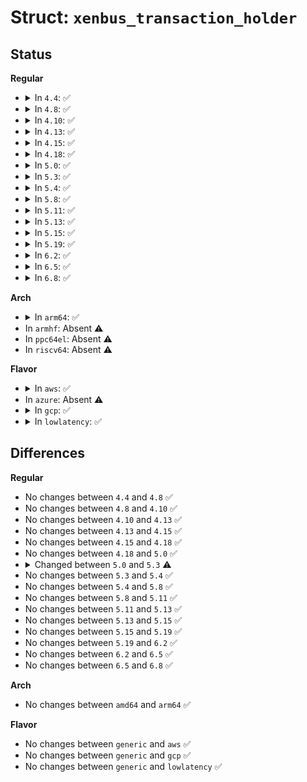 # Struct: <code>xenbus_transaction_holder</code>

## Status
<b>Regular</b>
<ul>
<li>
<details>
<summary>In <code>4.4</code>: ✅</summary>

```c
struct xenbus_transaction_holder {
    struct list_head list;
    struct xenbus_transaction handle;
};
```
</details>
</li>
<li>
<details>
<summary>In <code>4.8</code>: ✅</summary>

```c
struct xenbus_transaction_holder {
    struct list_head list;
    struct xenbus_transaction handle;
};
```
</details>
</li>
<li>
<details>
<summary>In <code>4.10</code>: ✅</summary>

```c
struct xenbus_transaction_holder {
    struct list_head list;
    struct xenbus_transaction handle;
};
```
</details>
</li>
<li>
<details>
<summary>In <code>4.13</code>: ✅</summary>

```c
struct xenbus_transaction_holder {
    struct list_head list;
    struct xenbus_transaction handle;
};
```
</details>
</li>
<li>
<details>
<summary>In <code>4.15</code>: ✅</summary>

```c
struct xenbus_transaction_holder {
    struct list_head list;
    struct xenbus_transaction handle;
};
```
</details>
</li>
<li>
<details>
<summary>In <code>4.18</code>: ✅</summary>

```c
struct xenbus_transaction_holder {
    struct list_head list;
    struct xenbus_transaction handle;
};
```
</details>
</li>
<li>
<details>
<summary>In <code>5.0</code>: ✅</summary>

```c
struct xenbus_transaction_holder {
    struct list_head list;
    struct xenbus_transaction handle;
};
```
</details>
</li>
<li>
<details>
<summary>In <code>5.3</code>: ✅</summary>

```c
struct xenbus_transaction_holder {
    struct list_head list;
    struct xenbus_transaction handle;
    unsigned int generation_id;
};
```
</details>
</li>
<li>
<details>
<summary>In <code>5.4</code>: ✅</summary>

```c
struct xenbus_transaction_holder {
    struct list_head list;
    struct xenbus_transaction handle;
    unsigned int generation_id;
};
```
</details>
</li>
<li>
<details>
<summary>In <code>5.8</code>: ✅</summary>

```c
struct xenbus_transaction_holder {
    struct list_head list;
    struct xenbus_transaction handle;
    unsigned int generation_id;
};
```
</details>
</li>
<li>
<details>
<summary>In <code>5.11</code>: ✅</summary>

```c
struct xenbus_transaction_holder {
    struct list_head list;
    struct xenbus_transaction handle;
    unsigned int generation_id;
};
```
</details>
</li>
<li>
<details>
<summary>In <code>5.13</code>: ✅</summary>

```c
struct xenbus_transaction_holder {
    struct list_head list;
    struct xenbus_transaction handle;
    unsigned int generation_id;
};
```
</details>
</li>
<li>
<details>
<summary>In <code>5.15</code>: ✅</summary>

```c
struct xenbus_transaction_holder {
    struct list_head list;
    struct xenbus_transaction handle;
    unsigned int generation_id;
};
```
</details>
</li>
<li>
<details>
<summary>In <code>5.19</code>: ✅</summary>

```c
struct xenbus_transaction_holder {
    struct list_head list;
    struct xenbus_transaction handle;
    unsigned int generation_id;
};
```
</details>
</li>
<li>
<details>
<summary>In <code>6.2</code>: ✅</summary>

```c
struct xenbus_transaction_holder {
    struct list_head list;
    struct xenbus_transaction handle;
    unsigned int generation_id;
};
```
</details>
</li>
<li>
<details>
<summary>In <code>6.5</code>: ✅</summary>

```c
struct xenbus_transaction_holder {
    struct list_head list;
    struct xenbus_transaction handle;
    unsigned int generation_id;
};
```
</details>
</li>
<li>
<details>
<summary>In <code>6.8</code>: ✅</summary>

```c
struct xenbus_transaction_holder {
    struct list_head list;
    struct xenbus_transaction handle;
    unsigned int generation_id;
};
```
</details>
</li>
</ul>
<b>Arch</b>
<ul>
<li>
<details>
<summary>In <code>arm64</code>: ✅</summary>

```c
struct xenbus_transaction_holder {
    struct list_head list;
    struct xenbus_transaction handle;
    unsigned int generation_id;
};
```
</details>
</li>
<li>
In <code>armhf</code>: Absent ⚠️
</li>
<li>
In <code>ppc64el</code>: Absent ⚠️
</li>
<li>
In <code>riscv64</code>: Absent ⚠️
</li>
</ul>
<b>Flavor</b>
<ul>
<li>
<details>
<summary>In <code>aws</code>: ✅</summary>

```c
struct xenbus_transaction_holder {
    struct list_head list;
    struct xenbus_transaction handle;
    unsigned int generation_id;
};
```
</details>
</li>
<li>
In <code>azure</code>: Absent ⚠️
</li>
<li>
<details>
<summary>In <code>gcp</code>: ✅</summary>

```c
struct xenbus_transaction_holder {
    struct list_head list;
    struct xenbus_transaction handle;
    unsigned int generation_id;
};
```
</details>
</li>
<li>
<details>
<summary>In <code>lowlatency</code>: ✅</summary>

```c
struct xenbus_transaction_holder {
    struct list_head list;
    struct xenbus_transaction handle;
    unsigned int generation_id;
};
```
</details>
</li>
</ul>

## Differences
<b>Regular</b>
<ul>
<li>
No changes between <code>4.4</code> and <code>4.8</code> ✅
</li>
<li>
No changes between <code>4.8</code> and <code>4.10</code> ✅
</li>
<li>
No changes between <code>4.10</code> and <code>4.13</code> ✅
</li>
<li>
No changes between <code>4.13</code> and <code>4.15</code> ✅
</li>
<li>
No changes between <code>4.15</code> and <code>4.18</code> ✅
</li>
<li>
No changes between <code>4.18</code> and <code>5.0</code> ✅
</li>
<li>
<details>
<summary>Changed between <code>5.0</code> and <code>5.3</code> ⚠️</summary>
<ul>
<li>
<b>Field added. </b>
<code>unsigned int generation_id</code>
</li>
</ul>
</details>
</li>
<li>
No changes between <code>5.3</code> and <code>5.4</code> ✅
</li>
<li>
No changes between <code>5.4</code> and <code>5.8</code> ✅
</li>
<li>
No changes between <code>5.8</code> and <code>5.11</code> ✅
</li>
<li>
No changes between <code>5.11</code> and <code>5.13</code> ✅
</li>
<li>
No changes between <code>5.13</code> and <code>5.15</code> ✅
</li>
<li>
No changes between <code>5.15</code> and <code>5.19</code> ✅
</li>
<li>
No changes between <code>5.19</code> and <code>6.2</code> ✅
</li>
<li>
No changes between <code>6.2</code> and <code>6.5</code> ✅
</li>
<li>
No changes between <code>6.5</code> and <code>6.8</code> ✅
</li>
</ul>
<b>Arch</b>
<ul>
<li>
No changes between <code>amd64</code> and <code>arm64</code> ✅
</li>
</ul>
<b>Flavor</b>
<ul>
<li>
No changes between <code>generic</code> and <code>aws</code> ✅
</li>
<li>
No changes between <code>generic</code> and <code>gcp</code> ✅
</li>
<li>
No changes between <code>generic</code> and <code>lowlatency</code> ✅
</li>
</ul>
